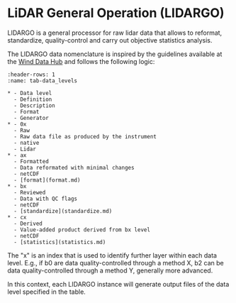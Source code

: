 # LiDAR General Operation (LIDARGO)

LIDARGO is a general processor for raw lidar data that allows to reformat, standardize, quality-control and carry out objective statistics analysis.

The LIDARGO data nomenclature is inspired by the guidelines available at the [Wind Data Hub](https://a2e.energy.gov/login) and follows the following logic:

```{list-table} Description of data levels within LIDARGO.
:header-rows: 1
:name: tab-data_levels

* - Data level
  - Definition
  - Description
  - Format
  - Generator
* - 0x
  - Raw   
  - Raw data file as produced by the instrument
  - native
  - Lidar                       
* - ax    
  - Formatted  
  - Data reformated with minimal changes  
  - netCDF 
  - [format](format.md)  
* - bx    
  - Reviewed  
  - Data with QC flags  
  - netCDF 
  - [standardize](standardize.md) 
* - cx    
  - Derived  
  - Value-added product derived from bx level  
  - netCDF 
  - [statistics](statistics.md) 
```

The "x" is an index that is used to identify further layer within each data level. E.g., if b0 are data quality-controlled through a method X, b2 can be data quality-controlled through a method Y, generally more advanced.

In this context, each LIDARGO instance will generate output files of the data level specified in the table.



```{tableofcontents}
```

